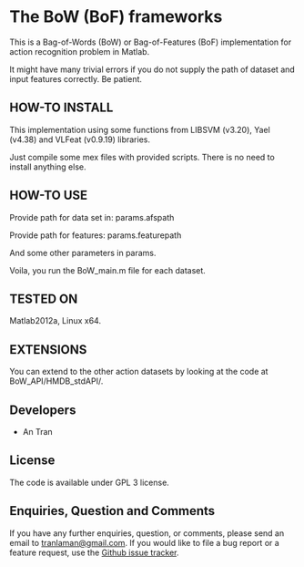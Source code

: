 The BoW (BoF) frameworks
========================

This is a Bag-of-Words (BoW) or Bag-of-Features (BoF) implementation for action recognition problem in Matlab.

It might have many trivial errors if you do not supply the path of dataset and input features correctly. Be patient.

HOW-TO INSTALL
--------------

This implementation using some functions from LIBSVM (v3.20), Yael (v4.38) and VLFeat (v0.9.19) libraries.

Just compile some mex files with provided scripts. There is no need to install anything else.

HOW-TO USE
----------

Provide path for data set in: params.afspath

Provide path for features: params.featurepath

And some other parameters in params.

Voila, you run the BoW_main.m file for each dataset.

TESTED ON
---------

Matlab2012a, Linux x64.

EXTENSIONS
-------------

You can extend to the other action datasets by looking at the code at BoW_API/HMDB_stdAPI/.

Developers
----------

* An Tran

License
-------

The code is available under GPL 3 license.

Enquiries, Question and Comments
--------------------------------

If you have any further enquiries, question, or comments, please send an email
to [tranlaman@gmail.com](). If you would like to file a bug report or a feature request, use the  [Github issue tracker](https://github.com/howtobeahacker/BoW_frameworks/issues).
